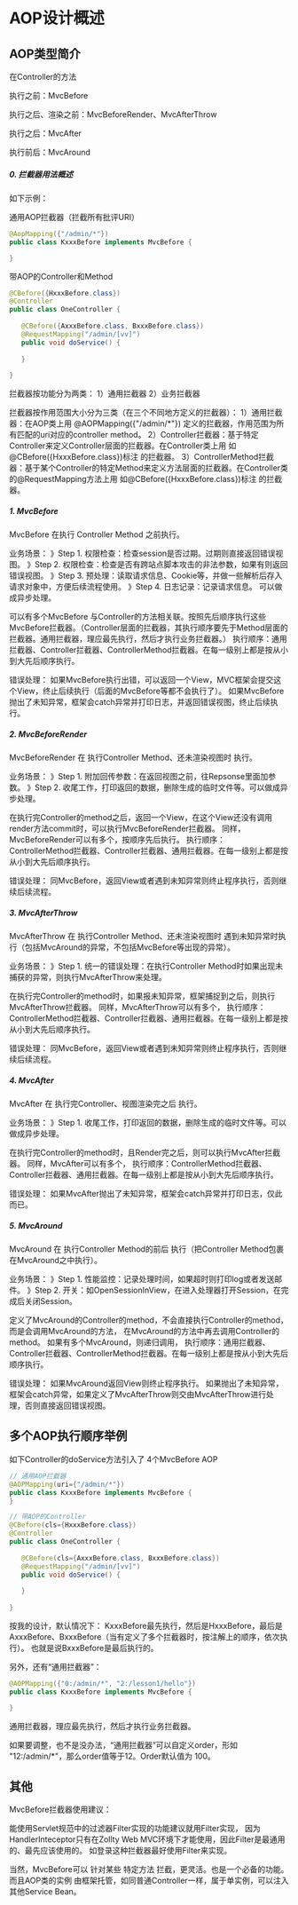 AOP设计概述
==========

AOP类型简介
----------------------------
在Controller的方法

  执行之前：MvcBefore

  执行之后、渲染之前：MvcBeforeRender、MvcAfterThrow

  执行之后：MvcAfter

  执行前后：MvcAround


##### 0. 拦截器用法概述
如下示例：

通用AOP拦截器（拦截所有批评URI）

```java
@AopMapping({"/admin/*"})
public class KxxxBefore implements MvcBefore {

}
```

带AOP的Controller和Method

```java
@CBefore({HxxxBefore.class})
@Controller
public class OneController {
     
   @CBefore({AxxxBefore.class, BxxxBefore.class})
   @RequestMapping("/admin/[vv]")
   public void doService() {
   
   }
   
}
```

拦截器按功能分为两类：
1）通用拦截器
2）业务拦截器

拦截器按作用范围大小分为三类（在三个不同地方定义的拦截器）：
1）通用拦截器：在AOP类上用 @AOPMapping({"/admin/*"}) 定义的拦截器，作用范围为所有匹配的uri对应的controller method。
2）Controller拦截器：基于特定Controller来定义Controller层面的拦截器。在Controller类上用 如@CBefore({HxxxBefore.class})标注 的拦截器。
3）ControllerMethod拦截器：基于某个Controller的特定Method来定义方法层面的拦截器。在Controller类的@RequestMapping方法上用 如@CBefore({HxxxBefore.class})标注 的拦截器。

##### 1. MvcBefore

MvcBefore 在执行 Controller Method 之前执行。

业务场景：
》Step 1. 权限检查：检查session是否过期。过期则直接返回错误视图。
》Step 2. 权限检查：检查是否有跨站点脚本攻击的非法参数，如果有则返回错误视图。
》Step 3. 预处理：读取请求信息、Cookie等，并做一些解析后存入请求对象中，方便后续流程使用。
》Step 4. 日志记录：记录请求信息。
可以做成异步处理。

可以有多个MvcBefore 与Controller的方法相关联。按照先后顺序执行这些MvcBefore拦截器。（Controller层面的拦截器，其执行顺序要先于Method层面的拦截器。通用拦截器，理应最先执行，然后才执行业务拦截器。）
执行顺序：通用拦截器、Controller拦截器、ControllerMethod拦截器。在每一级别上都是按从小到大先后顺序执行。

错误处理：
如果MvcBefore执行出错，可以返回一个View，MVC框架会提交这个View，终止后续执行（后面的MvcBefore等都不会执行了）。
如果MvcBefore抛出了未知异常，框架会catch异常并打印日志，并返回错误视图，终止后续执行。

##### 2. MvcBeforeRender

MvcBeforeRender 在 执行Controller Method、还未渲染视图时 执行。

业务场景：
》Step 1. 附加回传参数：在返回视图之前，往Repsonse里面加参数。
》Step 2. 收尾工作，打印返回的数据，删除生成的临时文件等。可以做成异步处理。

在执行完Controller的method之后，返回一个View，在这个View还没有调用render方法commit时，可以执行MvcBeforeRender拦截器。
同样，MvcBeforeRender可以有多个，按顺序先后执行。
执行顺序：ControllerMethod拦截器、Controller拦截器、通用拦截器。在每一级别上都是按从小到大先后顺序执行。

错误处理：
同MvcBefore，返回View或者遇到未知异常则终止程序执行，否则继续后续流程。

##### 3. MvcAfterThrow

MvcAfterThrow 在 执行Controller Method、还未渲染视图时 遇到未知异常时执行（包括MvcAround的异常，不包括MvcBefore等出现的异常）。

业务场景：
》Step 1. 统一的错误处理：在执行Controller Method时如果出现未捕获的异常，则执行MvcAfterThrow来处理。

在执行完Controller的method时，如果报未知异常，框架捕捉到之后，则执行MvcAfterThrow拦截器。
同样，MvcAfterThrow可以有多个，
执行顺序：ControllerMethod拦截器、Controller拦截器、通用拦截器。在每一级别上都是按从小到大先后顺序执行。

错误处理：
同MvcBefore，返回View或者遇到未知异常则终止程序执行，否则继续后续流程。

##### 4. MvcAfter

MvcAfter 在 执行完Controller、视图渲染完之后 执行。

业务场景：
》Step 1. 收尾工作，打印返回的数据，删除生成的临时文件等。可以做成异步处理。

在执行完Controller的method时，且Render完之后，则可以执行MvcAfter拦截器。
同样，MvcAfter可以有多个，
执行顺序：ControllerMethod拦截器、Controller拦截器、通用拦截器。在每一级别上都是按从小到大先后顺序执行。

错误处理：
如果MvcAfter抛出了未知异常，框架会catch异常并打印日志，仅此而已。

##### 5. MvcAround

MvcAround 在 执行Controller Method的前后 执行（把Controller Method包裹在MvcAround之中执行）。

业务场景：
》Step 1. 性能监控：记录处理时间，如果超时则打印log或者发送邮件。
》Step 2. 开关：如OpenSessionInView，在进入处理器打开Session，在完成后关闭Session。

定义了MvcAround的Controller的method，不会直接执行Controller的method，而是会调用MvcAround的方法，
在MvcAround的方法中再去调用Controller的method。
如果有多个MvcAround，则递归调用，
执行顺序：通用拦截器、Controller拦截器、ControllerMethod拦截器。在每一级别上都是按从小到大先后顺序执行。

错误处理：
如果MvcAround返回View则终止程序执行。
如果抛出了未知异常，框架会catch异常，如果定义了MvcAfterThrow则交由MvcAfterThrow进行处理，否则直接返回错误视图。


多个AOP执行顺序举例
----------------------------
如下Controller的doService方法引入了 4个MvcBefore AOP

```java
// 通用AOP拦截器
@AOPMapping(uri={"/admin/*"})
public class KxxxBefore implements MvcBefore {
}

// 带AOP的Controller
@CBefore(cls={HxxxBefore.class})
@Controller
public class OneController {
     
   @CBefore(cls={AxxxBefore.class, BxxxBefore.class})
   @RequestMapping("/admin/[vv]")
   public void doService() {
   
   }
   
}
```

按我的设计，默认情况下：
	KxxxBefore最先执行，然后是HxxxBefore，最后是AxxxBefore、BxxxBefore（当有定义了多个拦截器时，按注解上的顺序，依次执行）。
	也就是说BxxxBefore是最后执行的。

另外，还有“通用拦截器”：

```java
@AOPMapping({"0:/admin/*", "2:/lesson1/hello"})
public class KxxxBefore implements MvcBefore {

}
```

通用拦截器，理应最先执行，然后才执行业务拦截器。

如果要调整，也不是没办法，“通用拦截器”可以自定义order，形如 "12:/admin/*"，那么order值等于12。Order默认值为 100。



其他
----------------------------

MvcBefore拦截器使用建议：

能使用Servlet规范中的过滤器Filter实现的功能建议就用Filter实现，
因为HandlerInteceptor只有在Zollty Web MVC环境下才能使用，因此Filter是最通用的、最先应该使用的。
如登录这种拦截器最好使用Filter来实现。

当然，MvcBefore可以 针对某些 特定方法 拦截，更灵活。也是一个必备的功能。而且AOP类的实例 由框架托管，如同普通Controller一样，属于单实例，可以注入其他Service Bean。
